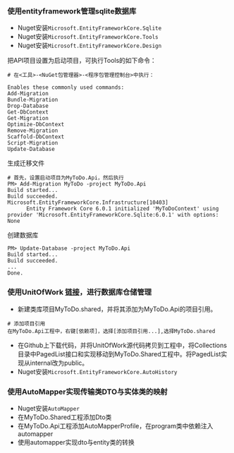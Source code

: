 ﻿### 使用entityframework管理sqlite数据库
- Nuget安装`Microsoft.EntityFrameworkCore.Sqlite`
- Nuget安装`Microsoft.EntityFrameworkCore.Tools`
- Nuget安装`Microsoft.EntityFrameworkCore.Design`

把API项目设置为启动项目，可执行Tools的如下命令：
```
# 在<工具>-<NuGet包管理器>-<程序包管理控制台>中执行：

Enables these commonly used commands:
Add-Migration
Bundle-Migration
Drop-Database
Get-DbContext
Get-Migration
Optimize-DbContext
Remove-Migration
Scaffold-DbContext
Script-Migration
Update-Database
```

生成迁移文件
```
# 首先，设置启动项目为MyToDo.Api，然后执行
PM> Add-Migration MyToDo -project MyToDo.Api
Build started...
Build succeeded.
Microsoft.EntityFrameworkCore.Infrastructure[10403]
      Entity Framework Core 6.0.1 initialized 'MyToDoContext' using provider 'Microsoft.EntityFrameworkCore.Sqlite:6.0.1' with options: None
```
创建数据库
```
PM> Update-Database -project MyToDo.Api
Build started...
Build succeeded.
...
Done.
```

### 使用UnitOfWork [链接](https://github.com/Arch/UnitOfWork)，进行数据库仓储管理
- 新建类库项目MyToDo.shared，并将其添加为MyToDo.Api的项目引用。
```
# 添加项目引用
在MyToDo.Api工程中，右键[依赖项]，选择[添加项目引用...],选择MyToDo.shared
```
- 在Github上下载代码，并将UnitOfWork源代码拷贝到工程中，将Collections目录中PagedList接口和实现移动到MyToDo.Shared工程中。将PagedList实现从internal改为public。
- Nuget安装`Microsoft.EntityFrameworkCore.AutoHistory`

### 使用AutoMapper实现传输类DTO与实体类的映射
- Nuget安装`AutoMapper`
- 在MyToDo.Shared工程添加Dto类
- 在MyToDo.Api工程添加AutoMapperProfile，在program类中依赖注入automapper
- 使用automapper实现dto与entity类的转换